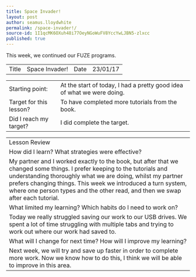 ```yaml
---
title: Space Invader!
layout: post
author: seamus.lloydwhite
permalink: /space-invader!/
source-id: 1I1qcMK6OXuh48i77OeyNGoWuFV8YccYwLJBN5-zlxcc
published: true
---
```

This week, we continued our FUZE programs.

<table>
  <tr>
    <td>Title</td>
    <td>Space Invader!</td>
    <td>Date</td>
    <td>23/01/17</td>
  </tr>
</table>


<table>
  <tr>
    <td>Starting point:</td>
    <td>At the start of today, I had a pretty good idea of what we were doing.</td>
  </tr>
  <tr>
    <td>Target for this lesson?</td>
    <td>To have completed more tutorials from the book.</td>
  </tr>
  <tr>
    <td>Did I reach my target? </td>
    <td>I did complete the target.</td>
  </tr>
</table>


<table>
  <tr>
    <td>Lesson Review</td>
  </tr>
  <tr>
    <td>How did I learn? What strategies were effective? </td>
  </tr>
  <tr>
    <td>My partner and I worked exactly to the book, but after that we changed some things. I prefer keeping to the tutorials and understanding thoroughly what we are doing, whilst my partner prefers changing things. This week we introduced a turn system, where one person types and the other read, and then we swap after each tutorial.</td>
  </tr>
  <tr>
    <td>What limited my learning? Which habits do I need to work on? </td>
  </tr>
  <tr>
    <td>Today we really struggled saving our work to our USB drives. We spent a lot of time struggling with multiple tabs and trying to work out where our work had saved to.</td>
  </tr>
  <tr>
    <td>What will I change for next time? How will I improve my learning?</td>
  </tr>
  <tr>
    <td>Next week, we will try and save up faster in order to complete more work. Now we know how to do this, I think we will be able to improve in this area.
</td>
  </tr>
</table>


